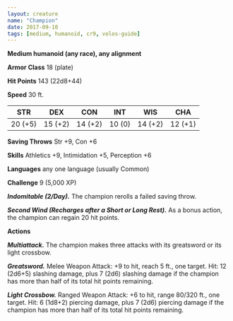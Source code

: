```yaml
---
layout: creature
name: "Champion"
date: 2017-09-10
tags: [medium, humanoid, cr9, volos-guide]
---
```


**Medium humanoid (any race), any alignment**

**Armor Class** 18 (plate)

**Hit Points** 143 (22d8+44)

**Speed** 30 ft.

|   STR   |   DEX   |   CON   |   INT   |   WIS   |   CHA   |
|:-----:|:-----:|:-----:|:-----:|:-----:|:-----:|
| 20 (+5) | 15 (+2) | 14 (+2) | 10 (0) | 14 (+2) | 12 (+1) |

**Saving Throws** Str +9, Con +6

**Skills** Athletics +9, Intimidation +5, Perception +6

**Languages** any one language (usually Common)

**Challenge** 9 (5,000 XP)

***Indomitable (2/Day).*** The champion rerolls a failed saving throw.

***Second Wind (Recharges after a Short or Long Rest).*** As a bonus action, the champion can regain 20 hit points.

**Actions**

***Multiattack.*** The champion makes three attacks with its greatsword or its light crossbow.

***Greatsword.*** Melee Weapon Attack: +9 to hit, reach 5 ft., one target. Hit: 12 (2d6+5) slashing damage, plus 7 (2d6) slashing damage if the champion has more than half of its total hit points remaining.

***Light Crossbow.*** Ranged Weapon Attack: +6 to hit, range 80/320 ft., one target. Hit: 6 (1d8+2) piercing damage, plus 7 (2d6) piercing damage if the champion has more than half of its total hit points remaining.

